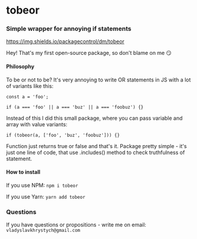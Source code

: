 # tobeor

### Simple wrapper for annoying if statements

https://img.shields.io/packagecontrol/dm/tobeor

Hey! That's my first open-source package, so don't blame on me 😏

#### Philosophy

To be or not to be?
It's very annoying to write OR statements in JS with a lot of variants like this:

```
const a = 'foo';

if (a === 'foo' || a === 'buz' || a === 'foobuz') {}
```

Instead of this I did this small package, where you can pass variable and array with value variants:

```
if (tobeor(a, ['foo', 'buz', 'foobuz'])) {}
```

Function just returns true or false and that's it.
Package pretty simple - it's just one line of code, that use .includes() method to check truthfulness of statement.

#### How to install

If you use NPM: `npm i tobeor`

If you use Yarn: `yarn add tobeor`

### Questions

If you have questions or propositions - write me on email: `vladyslavkhrystych@gmail.com`
